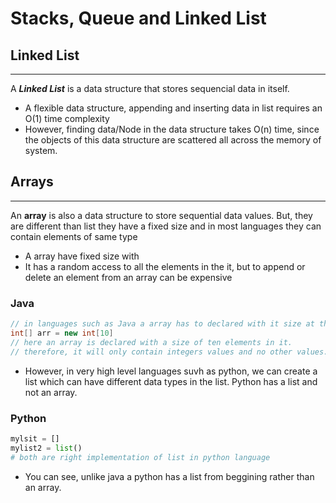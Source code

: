 # Stacks, Queue and Linked List
## Linked List
-----------

A ***Linked List*** is a data structure that stores sequencial data in itself. 
* A flexible data structure, appending and inserting data in list requires an O(1) time complexity
* However, finding data/Node in the data structure takes O(n) time, since the objects of this data structure are scattered all across the memory of system.

## Arrays
------------

An **array** is also a data structure to store sequential data values. But, they are different than list they have a fixed size and in most languages they can contain elements of same type

* A array have fixed size with
* It has a random access to all the elements in the it, but to append or delete an element from an array can be expensive
### Java
```Java
// in languages such as Java a array has to declared with it size at the time of initialization, same is with languages such as python and C++
int[] arr = new int[10]
// here an array is declared with a size of ten elements in it.
// therefore, it will only contain integers values and no other values.
```

*  However, in very high level languages suvh as python, we can create a list which can have different data types in the list. Python has a list and not an array.
### Python
```Python
mylsit = []
mylist2 = list()
# both are right implementation of list in python language
```
* You can see, unlike java a python has a list from beggining rather than an array.
